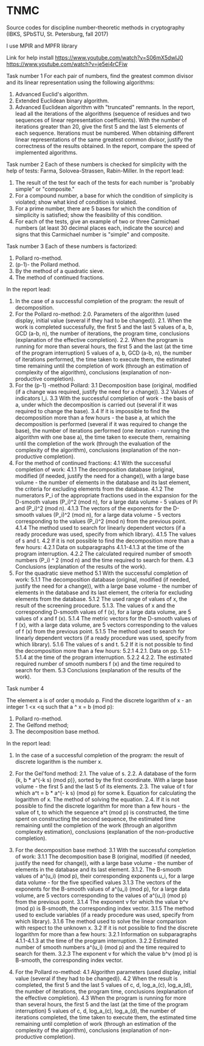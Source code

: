 # TNMC
Source codes for discipline number-theoretic methods in cryptography (IBKS, SPbSTU, St. Petersburg, fall 2017)

I use MPIR and MPFR library 

Link for help install
https://www.youtube.com/watch?v=S06mX5dwIJ0
https://www.youtube.com/watch?v=je5ei4rCFiw


Task number 1
For each pair of numbers, find the greatest common divisor and its linear representation using the following algorithms:
1. Advanced Euclid's algorithm.
2. Extended Euclidean binary algorithm.
3. Advanced Euclidean algorithm with "truncated" remnants.
In the report, lead all the iterations of the algorithms (sequence of residues and two sequences of linear representation coefficients). With the number of iterations greater than 20, give the first 5 and the last 5 elements of each sequence. Iterations must be numbered.
When obtaining different linear representations of the same greatest common divisor, justify the correctness of the results obtained.
In the report, compare the speed of implemented algorithms.


Task number 2
Each of these numbers is checked for simplicity with the help of tests: Farma, Solovea-Strassen, Rabin-Miller.
In the report lead:
1. The result of the test for each of the tests for each number is "probably simple" or "composite."
2. For a compound number, a base for which the condition of simplicity is violated; show what kind of condition is violated.
3. For a prime number, there are 5 bases for which the condition of simplicity is satisfied; show the feasibility of this condition.
4. For each of the tests, give an example of two or three Carmichael numbers (at least 30 decimal places each, indicate the source) and signs that this Carmichael number is "simple" and composite.


Task number 3
Each of these numbers is factorized:
1. Pollard ro-method.
2. (p-1)- the Pollard method.
3. By the method of a quadratic sieve.
4. The method of continued fractions.

In the report lead:
1. In the case of a successful completion of the program: the result of decomposition.
2. For the Pollard ro-method:
2.0. Parameters of the algorithm (used display, initial value (several if they had to be changed)).
2.1. When the work is completed successfully, the first 5 and the last 5 values of a, b, GCD (a-b, n), the number of iterations, the program time, conclusions (explanation of the effective completion).
2.2. When the program is running for more than several hours, the first 5 and the last (at the time of the program interruption) 5 values of a, b, GCD (a-b, n), the number of iterations performed, the time taken to execute them, the estimated time remaining until the completion of work (through an estimation of complexity of the algorithm), conclusions (explanation of non-productive completion).
3. For the (p-1) -method Pollard:
3.1 Decomposition base (original, modified (if a change was required, justify the need for a change)).
3.2 Values of indicators l_i.
3.3 With the successful completion of work - the basis of a, under which the decomposition is carried out (several if it was required to change the base).
3.4 If it is impossible to find the decomposition more than a few hours - the base a, at which the decomposition is performed (several if it was required to change the base), the number of iterations performed (one iteration - running the algorithm with one base a), the time taken to execute them, remaining until the completion of the work (through the evaluation of the complexity of the algorithm), conclusions (explanation of the non-productive completion).
4. For the method of continued fractions:
4.1 With the successful completion of work:
4.1.1 The decomposition database (original, modified (if needed, justify the need for a change)), with a large base volume - the number of elements in the database and its last element, the criteria for excluding elements from the database.
4.1.2 The numerators P_i of the appropriate fractions used in the expansion for the D-smooth values (P_i)^2 (mod n), for a large data volume - 5 values of Pi and (P_i)^2 (mod n).
4.1.3 The vectors of the exponents for the D-smooth values (P_i)^2 (mod n), for a large data volume - 5 vectors corresponding to the values (P_i)^2 (mod n) from the previous point.
4.1.4 The method used to search for linearly dependent vectors (if a ready procedure was used, specify from which library).
4.1.5 The values of s and t.
4.2 If it is not possible to find the decomposition more than a few hours:
4.2.1 Data on subparagraphs 4.1.1-4.1.3 at the time of the program interruption.
4.2.2 The calculated required number of smooth numbers (P_i) ^ 2 (mod n) and the time required to search for them.
4.3 Conclusions (explanation of the results of the work).
5. For the quadratic sieve method
5.1 With the successful completion of work:
5.1.1 The decomposition database (original, modified (if needed, justify the need for a change)), with a large base volume - the number of elements in the database and its last element, the criteria for excluding elements from the database.
5.1.2 The used range of values of x, the result of the screening procedure.
5.1.3. The values of x and the corresponding D-smooth values of f (x), for a large data volume, are 5 values of x and f (x).
5.1.4 The metric vectors for the D-smooth values of f (x), with a large data volume, are 5 vectors corresponding to the values of f (x) from the previous point.
5.1.5 The method used to search for linearly dependent vectors (if a ready procedure was used, specify from which library).
5.1.6 The values of s and t.
5.2 If it is not possible to find the decomposition more than a few hours:
5.2.1 4.2.1. Data on pp. 5.1.1-5.1.4 at the time of the program interruption.
5.2.2 4.2.2. The estimated required number of smooth numbers f (x) and the time required to search for them.
5.3 Conclusions (explanation of the results of the work).


Task number 4

The element a is of order q modulo p. Find the discrete logarithm of x - an integer 1 <x <q such that a ^ x = b (mod p):
1. Pollard ro-method.
2. The Gelfond method;
3. The decomposition base method.

In the report lead:
1. In the case of a successful completion of the program: the result of discrete logarithm is the number x.
2. For the Gel'fond method:
2.1. The value of s.
2.2. A database of the form {k, b * a^(-k s) (mod p)}, sorted by the first coordinate. With a large base volume - the first 5 and the last 5 of its elements.
2.3. The value of t for which a^t = b * a^(- k s) (mod p) for some k. Equation for calculating the logarithm of x. The method of solving the equation.
2.4. If it is not possible to find the discrete logarithm for more than a few hours - the value of t, to which the sequence a^t (mod p) is constructed, the time spent on constructing the second sequence, the estimated time remaining until the completion of the work (through an algorithm complexity estimation), conclusions (explanation of the non-productive completion).
3. For the decomposition base method:
3.1 With the successful completion of work:
3.1.1 The decomposition base B (original, modified (if needed, justify the need for change)), with a large base volume - the number of elements in the database and its last element.
3.1.2. The B-smooth values of a^(u_i) (mod p), their corresponding exponents u_i, for a large data volume - for the five specified values
3.1.3 The vectors of the exponents for the B-smooth values of a^(u_i) (mod p), for a large data volume, are 5 vectors corresponding to the values of a^(u_i) (mod p) from the previous point.
3.1.4 The exponent v for which the value b^v (mod p) is B-smooth, the corresponding index vector.
3.1.5 The method used to exclude variables (if a ready procedure was used, specify from which library).
3.1.6 The method used to solve the linear comparison with respect to the unknown x.
3.2 If it is not possible to find the discrete logarithm for more than a few hours:
3.2.1 Information on subparagraphs 4.1.1-4.1.3 at the time of the program interruption.
3.2.2 Estimated number of smooth numbers a^(u_i) (mod p) and the time required to search for them.
3.2.3 The exponent v for which the value b^v (mod p) is B-smooth, the corresponding index vector.

4. For the Pollard ro-method:
4.1 Algorithm parameters (used display, initial value (several if they had to be changed)).
4.2 When the result is completed, the first 5 and the last 5 values of c, d, log_a_(c), log_a_(d), the number of iterations, the program time, conclusions (explanation of the effective completion).
4.3 When the program is running for more than several hours, the first 5 and the last (at the time of the program interruption) 5 values of c, d, log_a_(c), log_a_(d), the number of iterations completed, the time taken to execute them, the estimated time remaining until completion of work (through an estimation of the complexity of the algorithm), conclusions (explanation of non-productive completion).
